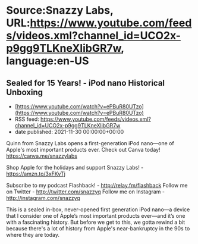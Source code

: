 # Source:Snazzy Labs, URL:https://www.youtube.com/feeds/videos.xml?channel_id=UCO2x-p9gg9TLKneXlibGR7w, language:en-US

## Sealed for 15 Years! - iPod nano Historical Unboxing
 - [https://www.youtube.com/watch?v=ePBuR80UTzo](https://www.youtube.com/watch?v=ePBuR80UTzo)
 - RSS feed: https://www.youtube.com/feeds/videos.xml?channel_id=UCO2x-p9gg9TLKneXlibGR7w
 - date published: 2021-11-30 00:00:00+00:00

Quinn from Snazzy Labs opens a first-generation iPod nano—one of Apple's most important products ever.
Check out Canva today! https://canva.me/snazzylabs

Shop Apple for the holidays and support Snazzy Labs! - https://amzn.to/3xFKvTj

Subscribe to my podcast Flashback! - http://relay.fm/flashback
Follow me on Twitter - http://twitter.com/snazzyq
Follow me on Instagram - http://instagram.com/snazzyq

This is a sealed in-box, never-opened first generation iPod nano—a device that I consider one of Apple’s most important products ever—and it’s one with a fascinating history. But before we get to this, we gotta rewind a bit because there's a lot of history from Apple's near-bankruptcy in the 90s to where they are today.

